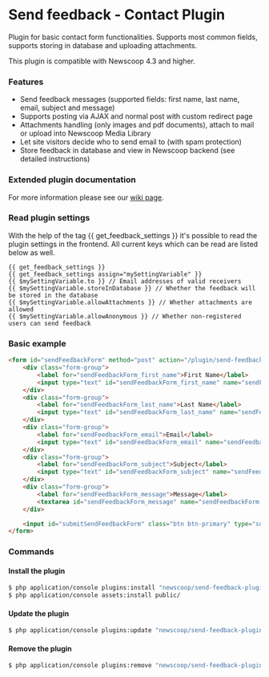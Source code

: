 # Send feedback - Contact Plugin

Plugin for basic contact form functionalities. Supports most common fields, supports
storing in database and uploading attachments.

This plugin is compatible with Newscoop 4.3 and higher.

### Features

- Send feedback messages (supported fields: first name, last name, email, subject and message)
- Supports posting via AJAX and normal post with custom redirect page
- Attachments handling (only images and pdf documents), attach to mail or upload into Newscoop Media Library
- Let site visitors decide who to send email to (with spam protection)
- Store feedback in database and view in Newscoop backend (see detailed instructions)

### Extended plugin documentation

For more information please see our [wiki page](https://wiki.sourcefabric.org/display/NPS/Send+Feedback+-+Contact+plugin).

### Read plugin settings

With the help of the tag {{ get_feedback_settings }} it's possible to read the plugin settings in the frontend. All current keys which can be read are listed below as well.

```
{{ get_feedback_settings }}
{{ get_feedback_settings assign="mySettingVariable" }}
{{ $mySettingVariable.to }} // Email addresses of valid receivers
{{ $mySettingVariable.storeInDatabase }} // Whether the feedback will be stored in the database
{{ $mySettingVariable.allowAttachments }} // Whether attachments are allowed
{{ $mySettingVariable.allowAnonymous }} // Whether non-registered users can send feedback
```

### Basic example

``` html
<form id="sendFeedbackForm" method="post" action="/plugin/send-feedback" enctype="multipart/form-data">
    <div class="form-group">
        <label for="sendFeedbackForm_first_name">First Name</label>
        <input type="text" id="sendFeedbackForm_first_name" name="sendFeedbackForm[first_name]" required="required" class="form-control" placeholder="First name">
    </div>
    <div class="form-group">
        <label for="sendFeedbackForm_last_name">Last Name</label>
        <input type="text" id="sendFeedbackForm_last_name" name="sendFeedbackForm[last_name]" required="required" class="form-control" placeholder="Last name">
    </div>
    <div class="form-group">
        <label for="sendFeedbackForm_email">Email</label>
        <input type="text" id="sendFeedbackForm_email" name="sendFeedbackForm[email]" required="required" class="form-control" placeholder="Email">
    </div>
    <div class="form-group">
        <label for="sendFeedbackForm_subject">Subject</label>
        <input type="text" id="sendFeedbackForm_subject" name="sendFeedbackForm[subject]" required="required" class="form-control" placeholder="Subject">
    </div>
    <div class="form-group">
        <label for="sendFeedbackForm_message">Message</label>
        <textarea id="sendFeedbackForm_message" name="sendFeedbackForm[message]" required="required" class="form-control" placeholder="Message"></textarea>
    </div>

    <input id="submitSendFeedbackForm" class="btn btn-primary" type="submit" value="Submit">
</form>
```

### Commands
#### Install the plugin

``` bash
$ php application/console plugins:install "newscoop/send-feedback-plugin" --env=prod
$ php application/console assets:install public/
```

#### Update the plugin

``` bash
$ php application/console plugins:update "newscoop/send-feedback-plugin" --env=prod
```

#### Remove the plugin

``` bash
$ php application/console plugins:remove "newscoop/send-feedback-plugin" --env=prod
```
